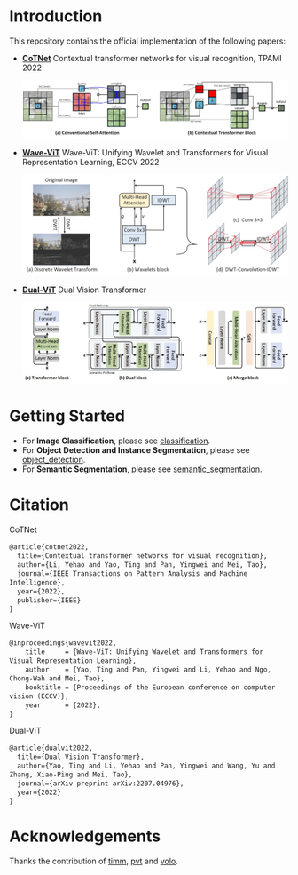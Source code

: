 # Introduction
This repository contains the official implementation of the following papers:
- <a href="https://github.com/JDAI-CV/CoTNet/blob/master/README.md">**CoTNet**</a> Contextual transformer networks for visual recognition, TPAMI 2022
  <p align="center">
    <img src="images/CoTNet_framework.jpg" width="800"/>
  </p>

- <a href="classification">**Wave-ViT**</a> Wave-ViT: Unifying Wavelet and Transformers for Visual Representation Learning, ECCV 2022
  <p align="center">
    <img src="images/WaveVit_framework.jpg" width="800"/>
  </p>

- <a href="classification">**Dual-ViT**</a> Dual Vision Transformer
  <p align="center">
    <img src="images/DualVit_framework.jpg" width="800"/>
  </p>

# Getting Started
- For **Image Classification**, please see [classification](classification).
- For **Object Detection and Instance Segmentation**, please see [object_detection](object_detection).
- For **Semantic Segmentation**, please see [semantic_segmentation](semantic_segmentation).

# Citation
CoTNet
```
@article{cotnet2022,
  title={Contextual transformer networks for visual recognition},
  author={Li, Yehao and Yao, Ting and Pan, Yingwei and Mei, Tao},
  journal={IEEE Transactions on Pattern Analysis and Machine Intelligence},
  year={2022},
  publisher={IEEE}
}
```

Wave-ViT
```
@inproceedings{wavevit2022,
    title     = {Wave-ViT: Unifying Wavelet and Transformers for Visual Representation Learning},
    author    = {Yao, Ting and Pan, Yingwei and Li, Yehao and Ngo, Chong-Wah and Mei, Tao},
    booktitle = {Proceedings of the European conference on computer vision (ECCV)},
    year      = {2022},
}
```

Dual-ViT
```
@article{dualvit2022,
  title={Dual Vision Transformer},
  author={Yao, Ting and Li, Yehao and Pan, Yingwei and Wang, Yu and Zhang, Xiao-Ping and Mei, Tao},
  journal={arXiv preprint arXiv:2207.04976},
  year={2022}
}
```

# Acknowledgements
Thanks the contribution of [timm](https://github.com/rwightman/pytorch-image-models), [pvt](https://github.com/whai362/PVT) and [volo](https://github.com/sail-sg/volo).

